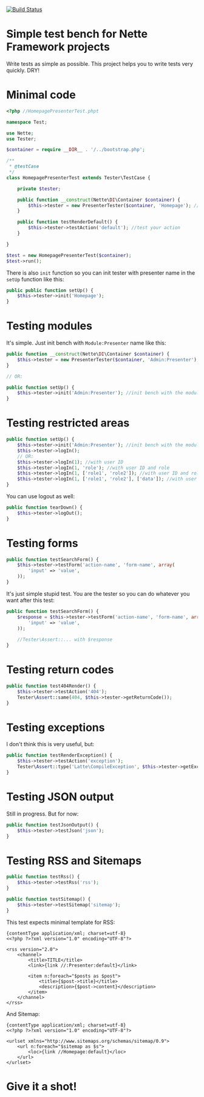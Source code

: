 [![Build Status](https://travis-ci.org/mrtnzlml/testbench.svg?branch=master)](https://travis-ci.org/mrtnzlml/testbench)

Simple test bench for Nette Framework projects
==============================================
Write tests as simple as possible. This project helps you to write tests very quickly. DRY!

Minimal code
============

```php
<?php //HomepagePresenterTest.phpt

namespace Test;

use Nette;
use Tester;

$container = require __DIR__ . '/../bootstrap.php';

/**
 * @testCase
 */
class HomepagePresenterTest extends Tester\TestCase {

	private $tester;

	public function __construct(Nette\DI\Container $container) {
		$this->tester = new PresenterTester($container, 'Homepage'); //init bench with the presenter name
	}

	public function testRenderDefault() {
		$this->tester->testAction('default'); //test your action
	}

}

$test = new HomepagePresenterTest($container);
$test->run();
```

There is also `init` function so you can init tester with presenter name in the `setUp` function like this:

```php
public public function setUp() {
	$this->tester->init('Homepage');
}
```

Testing modules
===============
It's simple. Just init bench with `Module:Presenter` name like this:

```php
public function __construct(Nette\DI\Container $container) {
	$this->tester = new PresenterTester($container, 'Admin:Presenter'); //init bench with the module:presenter name
}

// OR:

public function setUp() {
	$this->tester->init('Admin:Presenter'); //init bench with the module:presenter name
}
```

Testing restricted areas
========================
```php
public function setUp() {
	$this->tester->init('Admin:Presenter'); //init bench with the module:presenter name
	$this->tester->logIn();
	// OR:
	$this->tester->logIn(1); //with user ID
	$this->tester->logIn(1, 'role'); //with user ID and role
	$this->tester->logIn(1, ['role1', 'role2']); //with user ID and roles
	$this->tester->logIn(1, ['role1', 'role2'], ['data']); //with user ID and roles and additional data
}
```

You can use logout as well:
```php
public function tearDown() {
	$this->tester->logOut();
}
```

Testing forms
=============
```php
public function testSearchForm() {
	$this->tester->testForm('action-name', 'form-name', array(
		'input' => 'value',
	));
}
```

It's just simple stupid test. You are the tester so you can do whatever you want after this test:
```php
public function testSearchForm() {
	$response = $this->tester->testForm('action-name', 'form-name', array(
		'input' => 'value',
	));
	
	//Tester\Assert::... with $response
}
```

Testing return codes
====================
```php
public function test404Render() {
	$this->tester->testAction('404');
	Tester\Assert::same(404, $this->tester->getReturnCode());
}
```

Testing exceptions
==================
I don't think this is very useful, but:
```php
public function testRenderException() {
	$this->tester->testAction('exception');
	Tester\Assert::type('Latte\CompileException', $this->tester->getException());
}
```

Testing JSON output
===================
Still in progress. But for now:
```php
public function testJsonOutput() {
	$this->tester->testJson('json');
}
```

Testing RSS and Sitemaps
========================
```php
public function testRss() {
	$this->tester->testRss('rss');
}

public function testSitemap() {
	$this->tester->testSitemap('sitemap');
}
```

This test expects minimal template for RSS:
```
{contentType application/xml; charset=utf-8}
<<?php ?>?xml version="1.0" encoding="UTF-8"?>

<rss version="2.0">
	<channel>
		<title>TITLE</title>
		<link>{link //:Presenter:default}</link>

		<item n:foreach="$posts as $post">
			<title>{$post->title}</title>
			<description>{$post->content}</description>
		</item>
	</channel>
</rss>
```

And Sitemap:
```
{contentType application/xml; charset=utf-8}
<<?php ?>?xml version="1.0" encoding="UTF-8"?>

<urlset xmlns="http://www.sitemaps.org/schemas/sitemap/0.9">
	<url n:foreach="$sitemap as $s">
		<loc>{link //Homepage:default}</loc>
	</url>
</urlset>
```

Give it a shot!
===============